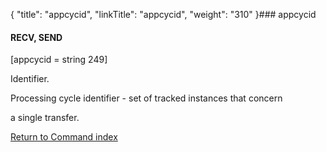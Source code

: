 {
    "title": "appcycid",
    "linkTitle": "appcycid",
    "weight": "310"
}### <span id="appcycid"></span>appcycid

#### RECV, SEND

\[appcycid = string 249\]

Identifier.

Processing cycle identifier - set of tracked instances that concern
a single transfer.

[Return to Command index](../../)
